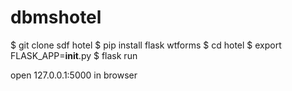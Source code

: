 # dbmshotel

$ git clone sdf hotel
$ pip install flask wtforms
$ cd hotel
$ export FLASK_APP=__init__.py
$ flask run

open 127.0.0.1:5000 in browser
